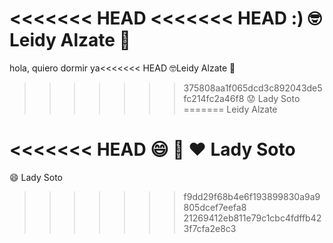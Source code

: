 <<<<<<< HEAD
<<<<<<< HEAD
:) :nerd_face:Leidy Alzate :monocle_face:
=======
hola, quiero dormir ya<<<<<<< HEAD
:nerd_face:Leidy Alzate :monocle_face:
>>>>>>> 375808aa1f065dcd3c892043de5fc214fc2a46f8
:worried:
Lady Soto
=======
Leidy Alzate 

<<<<<<< HEAD
:smile: :hugs: :heart: Lady Soto
=======
:smile:  Lady Soto
>>>>>>> f9dd29f68b4e6f193899830a9a9805dcef7eefa8
>>>>>>> 21269412eb811e79c1cbc4fdffb423f7cfa2e8c3
